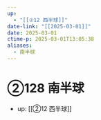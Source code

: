 ```yaml
---
up:
  - "[[②12 西半球]]"
date-link: "[[2025-03-01]]"
date: 2025-03-01
ctime-p: 2025-03-01T13:05:38
aliases:
  - 南半球
---
```


# ②128 南半球

- up: [[②12 西半球]]

